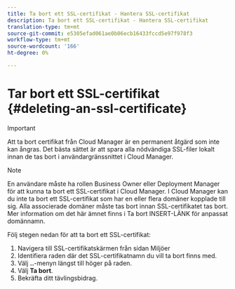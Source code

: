 ```yaml
---
title: Ta bort ett SSL-certifikat - Hantera SSL-certifikat
description: Ta bort ett SSL-certifikat - Hantera SSL-certifikat
translation-type: tm+mt
source-git-commit: e5305efad061ae0b06ecb16433fccd5e97f978f3
workflow-type: tm+mt
source-wordcount: '166'
ht-degree: 0%

---
```



# Tar bort ett SSL-certifikat {#deleting-an-ssl-certificate}

>[!IMPORTANT]
>Att ta bort certifikat från Cloud Manager är en permanent åtgärd som inte kan ångras. Det bästa sättet är att spara alla nödvändiga SSL-filer lokalt innan de tas bort i användargränssnittet i Cloud Manager.

>[!NOTE]
>En användare måste ha rollen Business Owner eller Deployment Manager för att kunna ta bort ett SSL-certifikat i Cloud Manager. I Cloud Manager kan du inte ta bort ett SSL-certifikat som har en eller flera domäner kopplade till sig.  Alla associerade domäner måste tas bort innan SSL-certifikatet tas bort. Mer information om det här ämnet finns i Ta bort INSERT-LÄNK för anpassat domännamn.

Följ stegen nedan för att ta bort ett SSL-certifikat:

1. Navigera till SSL-certifikatskärmen från sidan Miljöer
1. Identifiera raden där det SSL-certifikatnamn du vill ta bort finns med.
1. Välj **..**-menyn längst till höger på raden.
1. Välj **Ta bort**.
1. Bekräfta ditt tävlingsbidrag.
